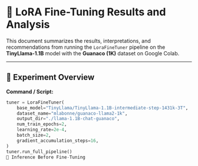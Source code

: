 # 🧠 LoRA Fine-Tuning Results and Analysis

This document summarizes the results, interpretations, and recommendations from running the `LoraFineTuner` pipeline on the **TinyLlama-1.1B** model with the **Guanaco (1K)** dataset on Google Colab.

---

## 🧩 Experiment Overview

**Command / Script:**
```python
tuner = LoraFineTuner(
    base_model="TinyLlama/TinyLlama-1.1B-intermediate-step-1431k-3T",
    dataset_name="mlabonne/guanaco-llama2-1k",
    output_dir="./llama-1.1B-chat-guanaco",
    num_train_epochs=2,
    learning_rate=2e-4,
    batch_size=2,
    gradient_accumulation_steps=16,
)
tuner.run_full_pipeline()
🧠 Inference Before Fine-Tuning
